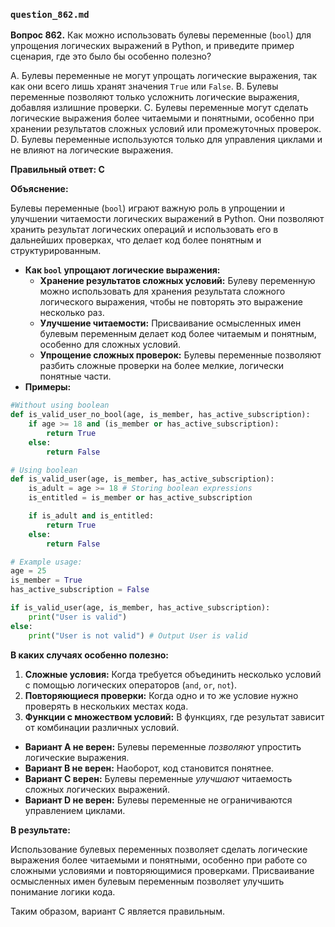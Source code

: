 ### `question_862.md`

**Вопрос 862.** Как можно использовать булевы переменные (`bool`) для упрощения логических выражений в Python, и приведите пример сценария, где это было бы особенно полезно?

A. Булевы переменные не могут упрощать логические выражения, так как они всего лишь хранят значения `True` или `False`.
B. Булевы переменные позволяют только усложнить логические выражения, добавляя излишние проверки.
C. Булевы переменные могут сделать логические выражения более читаемыми и понятными, особенно при хранении результатов сложных условий или промежуточных проверок.
D. Булевы переменные используются только для управления циклами и не влияют на логические выражения.

**Правильный ответ: C**

**Объяснение:**

Булевы переменные (`bool`) играют важную роль в упрощении и улучшении читаемости логических выражений в Python. Они позволяют хранить результат логических операций и использовать его в дальнейших проверках, что делает код более понятным и структурированным.

*   **Как `bool` упрощают логические выражения:**
    *   **Хранение результатов сложных условий:** Булеву переменную можно использовать для хранения результата сложного логического выражения, чтобы не повторять это выражение несколько раз.
    *   **Улучшение читаемости:** Присваивание осмысленных имен булевым переменным делает код более читаемым и понятным, особенно для сложных условий.
    *   **Упрощение сложных проверок:** Булевы переменные позволяют разбить сложные проверки на более мелкие, логически понятные части.
*   **Примеры:**

```python
#Without using boolean
def is_valid_user_no_bool(age, is_member, has_active_subscription):
    if age >= 18 and (is_member or has_active_subscription):
        return True
    else:
        return False

# Using boolean
def is_valid_user(age, is_member, has_active_subscription):
    is_adult = age >= 18 # Storing boolean expressions
    is_entitled = is_member or has_active_subscription

    if is_adult and is_entitled:
        return True
    else:
        return False

# Example usage:
age = 25
is_member = True
has_active_subscription = False

if is_valid_user(age, is_member, has_active_subscription):
    print("User is valid")
else:
    print("User is not valid") # Output User is valid
```

**В каких случаях особенно полезно:**

1.  **Сложные условия:** Когда требуется объединить несколько условий с помощью логических операторов (`and`, `or`, `not`).
2.  **Повторяющиеся проверки:** Когда одно и то же условие нужно проверять в нескольких местах кода.
3.  **Функции с множеством условий:** В функциях, где результат зависит от комбинации различных условий.

*   **Вариант A не верен:** Булевы переменные *позволяют* упростить логические выражения.
*   **Вариант B не верен:**  Наоборот, код становится понятнее.
*   **Вариант C верен:** Булевы переменные *улучшают* читаемость сложных логических выражений.
*   **Вариант D не верен:**  Булевы переменные не ограничиваются управлением циклами.

**В результате:**

Использование булевых переменных позволяет сделать логические выражения более читаемыми и понятными, особенно при работе со сложными условиями и повторяющимися проверками. Присваивание осмысленных имен булевым переменным позволяет улучшить понимание логики кода.

Таким образом, вариант C является правильным.
